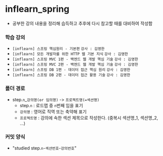# inflearn_spring
- 공부한 강의 내용을 정리해 습득하고 추후에 다시 참고할 때를 대비하여 작성함

### 학습 강의
- `[inflearn] 스프링 핵심원리 - 기본편` `강사 : 김영한`
- `[inflearn] 모든 개발자를 위한 HTTP 웹 기본 지식` `강사 : 김영한`
- `[inflearn] 스프링 MVC 1편 - 백엔드 웹 개발 핵심 기술` `강사 : 김영한`
- `[inflearn] 스프링 MVC 2편 - 백엔드 웹 개발 핵심 기술` `강사 : 김영한`
- `[inflearn] 스프링 DB 1편 - 데이터 접근 핵심 원리` `강사 : 김영한`
- `[inflearn] 스프링 DB 2편 - 데이터 접근 활용 기술` `강사 : 김영한`

### 폴더 경로
- step.`n`_`강의명(or 임의명)` -> `프로젝트명(=섹션명)`
  - step.`n` : 로드맵 중 `n`번째 임을 표기
  - `강의명` : 영어로 직역 또는 축약해 표기
  - `프로젝트명` : 강의에 속한 섹션 제목으로 작성한다. (중복시 섹션명_1, 섹션명_2, ...)

### 커밋 양식
- "studied step.`n`-`섹션번호`-`강의번호`"
